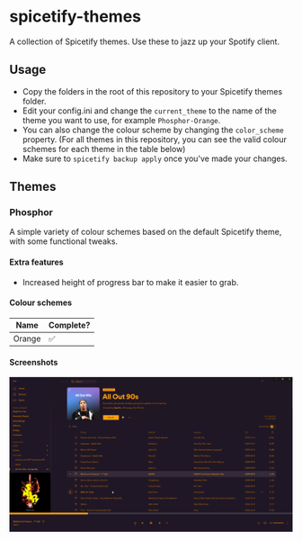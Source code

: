 # spicetify-themes

A collection of Spicetify themes. Use these to jazz up your Spotify client.

## Usage

- Copy the folders in the root of this repository to your Spicetify themes folder.
- Edit your config.ini and change the `current_theme` to the name of the theme you want to use, for example `Phosphor-Orange`.
- You can also change the colour scheme by changing the `color_scheme` property. (For all themes in this repository, you can see the valid colour schemes for each theme in the table below)
- Make sure to `spicetify backup apply` once you've made your changes.

## Themes

### Phosphor

A simple variety of colour schemes based on the default Spicetify theme, with some functional tweaks.

#### Extra features

- Increased height of progress bar to make it easier to grab.

#### Colour schemes

| Name | Complete? |
|--|--|
| Orange | ✅ |

#### Screenshots

![Screenshot of the Phosphor theme with Orange colour scheme.](/.screenshots/Phosphor-Orange.png?raw=true "Screenshot of the Phosphor theme with Orange colour scheme.")